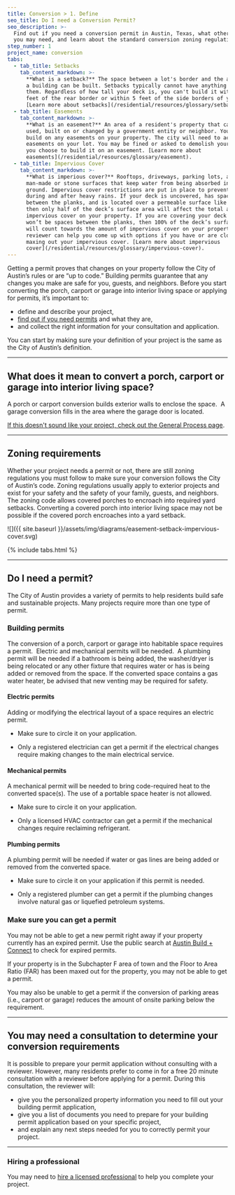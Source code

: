 ```yaml
---
title: Conversion > 1. Define
seo_title: Do I need a Conversion Permit?
seo_description: >-
  Find out if you need a conversion permit in Austin, Texas, what other permits
  you may need, and learn about the standard conversion zoning regulations.
step_number: 1
project_name: conversion
tabs:
  - tab_title: Setbacks
    tab_content_markdown: >-
      **What is a setback?** The space between a lot's border and the area where
      a building can be built. Setbacks typically cannot have anything built on
      them. Regardless of how tall your deck is, you can't build it within 10
      feet of the rear border or within 5 feet of the side borders of your lot.
      [Learn more about setbacks](/residential/resources/glossary/setback).
  - tab_title: Easements
    tab_content_markdown: >-
      **What is an easement?** An area of a resident's property that can be
      used, built on or changed by a government entity or neighbor. You may not
      build on any easements on your property. The city will need to access any
      easements on your lot. You may be fined or asked to demolish your deck if
      you choose to build it on an easement. [Learn more about
      easements](/residential/resources/glossary/easement).
  - tab_title: Impervious Cover
    tab_content_markdown: >-
      **What is imperious cover?** Rooftops, driveways, parking lots, and other
      man-made or stone surfaces that keep water from being absorbed into the
      ground. Impervious cover restrictions are put in place to prevent flooding
      during and after heavy rains. If your deck is uncovered, has spaces
      between the planks, and is located over a permeable surface like grass,
      then only half of the deck’s surface area will affect the total amount of
      impervious cover on your property. If you are covering your deck or there
      won’t be spaces between the planks, then 100% of the deck’s surface area
      will count towards the amount of impervious cover on your property. A
      reviewer can help you come up with options if you have or are close to
      maxing out your impervious cover. [Learn more about impervious
      cover](/residential/resources/glossary/impervious-cover).
---
```


Getting a permit proves that changes on your property follow the City of Austin’s rules or are “up to code.” Building permits guarantee that any changes you make are safe for you, guests, and neighbors. Before you start converting the porch, carport or garage into interior living space or applying for permits, it’s important to:

* define and describe your project,
* [find out if you need permits](/residential/residential-toolkit/projects-that-dont-require-a-permit/) and what they are,
* and collect the right information for your consultation and application.

You can start by making sure your definition of your project is the same as the City of Austin’s definition.

---

## What does it mean to convert a porch, carport or garage into interior living space?

A porch or carport conversion builds exterior walls to enclose the space.&nbsp; A garage conversion fills in the area where the garage door is located.

[If this doesn't sound like your project, check out the General Process page](/residential/projects/general-process).

---

## Zoning requirements

Whether your project needs a permit or not, there are still zoning regulations you must follow to make sure your conversion follows the City of Austin’s code. Zoning regulations usually apply to exterior projects and exist for your safety and the safety of your family, guests, and neighbors. The zoning code allows covered porches to encroach into required yard setbacks. Converting a covered porch into interior living space may not be possible if the covered porch encroaches into a yard setback.

![]({{ site.baseurl }}/assets/img/diagrams/easement-setback-impervious-cover.svg)

{% include tabs.html %}

---

## Do I need a permit?

The City of Austin provides a variety of permits to help residents build safe and sustainable projects. Many projects require more than one type of permit.

### Building permits

The conversion of a porch, carport or garage into habitable space requires a permit.&nbsp; Electric and mechanical permits will be needed.&nbsp; A plumbing permit will be needed if a bathroom is being added, the washer/dryer is being relocated or any other fixture that requires water or has is being added or removed from the space. If the converted space contains a gas water heater, be advised that new venting may be required for safety.

#### Electric permits

Adding or modifying the electrical layout of a space requires an electric permit.

* Make sure to circle it on your application.

* Only a registered electrician can get a permit if the electrical changes require making changes to the main electrical service.

#### Mechanical permits

A mechanical permit will be needed to bring code-required heat to the converted space(s). The use of a portable space heater is not allowed.

* Make sure to circle it on your application.

* Only a licensed HVAC contractor can get a permit if the mechanical changes require reclaiming refrigerant.

#### Plumbing permits

A plumbing permit will be needed if water or gas lines are being added or removed from the converted space.

* Make sure to circle it on your application if this permit is needed.

* Only a registered plumber can get a permit if the plumbing changes involve natural gas or liquefied petroleum systems.

### Make sure you can get a permit

You may not be able to get a new permit right away if your property currently has an expired permit. Use the public search at [Austin Build + Connect](https://abc.austintexas.gov/web/permit/public-search-other) to check for expired permits.

If your property is in the Subchapter F area of town and the Floor to Area Ratio (FAR) has been maxed out for the property, you may not be able to get a permit.

You may also be unable to get a permit if the conversion of parking areas (i.e., carport or garage) reduces the amount of onsite parking below the requirement.

---

## You may need a consultation to determine your conversion requirements

It is possible to prepare your permit application without consulting with a reviewer. However, many residents prefer to come in for a free 20 minute consultation with a reviewer before applying for a permit. During this consultation, the reviewer will:

* give you the personalized property information you need to fill out your building permit application,
* give you a list of documents you need to prepare for your building permit application based on your specific project,
* and explain any next steps needed for you to correctly permit your project.

---

### Hiring a professional

You may need to [hire a licensed professional](/residential/residential-toolkit/hiring-a-professional) to help you complete your project.